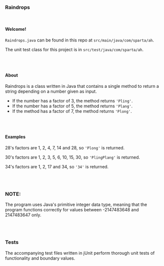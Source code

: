 ### Raindrops
<br>
<h4>Welcome!</h4>
<p><code>Raindrops.java</code> can be found in this repo at <code>src/main/java/com/sparta/ah</code>.</p>
<p>The unit test class for this project is in <code>src/test/java/com/sparta/ah</code>.</p>
<br>
<br>
<h4> About </h4>

<p>Raindrops is a class written in Java that contains a single method to return a string depending on a number given as input.
</p>

<ul>
    <li>If the number has a factor of 3, the method returns <code>'Pling'</code>.</li>
    <li>If the number has a factor of 5, the method returns <code>'Plang'</code>.</li>
    <li>If the method has a factor of 7, the method returns <code>'Plong'</code>.</li>
</ul>
<br>
<br>
<h4>Examples</h4>

<p>28's factors are 1, 2, 4, 7, 14 and 28, so <code>'Plong'</code> is returned.</p>
<p>30's factors are 1, 2, 3, 5, 6, 10, 15, 30, so <code>'PlingPlang'</code> is returned.</p>
<p>34's factors are 1, 2, 17 and 34, so <code>'34'</code> is returned.</p>
<br>
<br>
<h3>NOTE:</h3>
<p>The program uses Java's primitive integer data type, meaning that the program functions correctly for values between -2147483648 and 2147483647 only.</p>
<br>
<br>
<h3>Tests</h3>

<p>The accompanying test files written in jUnit perform thorough unit tests of functionality and boundary values.</p>

